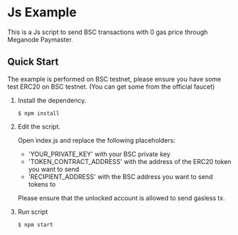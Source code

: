 # Js Example 
This is a Js script to send BSC transactions with 0 gas price through Meganode Paymaster.

## Quick Start

The example is performed on BSC testnet, please ensure you have some test ERC20 on BSC testnet. (You can get some 
from the official faucet)

1. Install the dependency.
    ```shell
    $ npm install
    ```

2. Edit the script.
   
    Open index.js and replace the following placeholders:
   - 'YOUR_PRIVATE_KEY' with your BSC private key
   - 'TOKEN_CONTRACT_ADDRESS' with the address of the ERC20 token you want to send
   - 'RECIPIENT_ADDRESS' with the BSC address you want to send tokens to

    Please ensure that the unlocked account is allowed to send gasless tx.

3. Run script
    ```shell
    $ npm start
    ```
